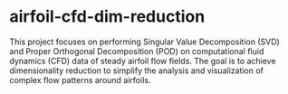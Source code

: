 # airfoil-cfd-dim-reduction
This project focuses on performing Singular Value Decomposition (SVD) and Proper Orthogonal Decomposition (POD) on computational fluid dynamics (CFD) data of steady airfoil flow fields. The goal is to achieve dimensionality reduction to simplify the analysis and visualization of complex flow patterns around airfoils.
